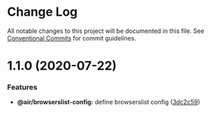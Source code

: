# Change Log

All notable changes to this project will be documented in this file.
See [Conventional Commits](https://conventionalcommits.org) for commit guidelines.

# 1.1.0 (2020-07-22)

### Features

- **@air/browserslist-config:** define browserslist config ([3dc2c59](https://github.com/AirLabsTeam/web-core/commit/3dc2c59d9b87fba342b8e60fc2cde4bba274d24b))
